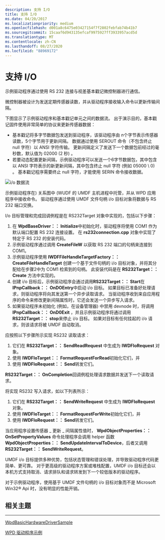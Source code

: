 ```yaml
---
description: 支持 I/O
title: 支持 I/O
ms.date: 04/20/2017
ms.localizationpriority: medium
ms.openlocfilehash: d001a8c6475e03427154f7f2802febfab74b41b7
ms.sourcegitcommit: 15caaf6d943135efcaf9975927ff3933957acd5d
ms.translationtype: MT
ms.contentlocale: zh-CN
ms.lasthandoff: 08/27/2020
ms.locfileid: "88969172"
---
```

# <a name="supporting-io"></a>支持 I/O


示例驱动程序通过使用 RS 232 连接与视差基本戳记微控制器进行通信。

微控制器被设计为发送定期传感器读数，并从驱动程序接收输入命令以更新传输间隔。

下图显示了示例驱动程序和基本戳记单元之间的数据流。 出于演示目的，基本戳记固件使用非常简单的协议来更新传感器数据：

-   基本戳记将多字节数据包发送到驱动程序，该驱动程序由 *n*个字节表示传感器读数，5个字节用于更新间隔。 数据通过使用 SEROUT 命令（不包含终止 null 字符）以 ANSI 字符传输。 更新间隔定义了发送下一个数据包前经过的毫秒数，默认值为 02000 (2 秒) 。
-   若要动态配置更新间隔，示例驱动程序可以发送一个6字节数据包，其中包含以 ANSI 字符表示的新更新间隔，其中包含终止 null 字符 (例如 05000 \\ 0) 。 基本戳记程序需要终止 null 字符，才能使用 SERIN 命令接收数据。

![i/o 数据流](images/wpd_overview_new.png)

示例驱动程序在) 关系图中 (WUDF 的 UMDF 主机进程中托管，并从 WPD 应用程序中接收命令。 驱动程序通过使用 UMDF 文件句柄 i/o 目标对象将数据与 RS 232 端口交换。

I/o 目标管理和完成回调例程是在 RS232Target 对象中实现的，包括以下步骤：

1.  在 **WpdBaseDriver：： Initialize**中初始化时，驱动程序将使用 COM1 作为默认端口配置 RS 232 连接设置。 在 **rs232connection.cpp** 对象中实现了特定于 RS 232 的安装代码。
2.  示例驱动程序通过调用 **CreateFileW** 以获取 RS 232 端口的句柄来连接到 COM1。
3.  示例驱动程序使用 **IWDFFileHandleTargetFactory：： CreateFileHandleTarget** 创建一个基于文件句柄的 i/o 目标对象，并将其分配给在步骤2中为 COM1 检索到的句柄。 此安装代码是在 **RS232Target：： Create** 方法中实现的。
4.  创建 i/o 目标后，示例驱动程序会通过调用**RS232Target：： Start**在**IPnpCallback：： OnDOEntry**中启动 i/o 目标。 如果目标已准备好处理请求，则驱动程序将向其发送第一个异步读取请求。 当驱动程序收到来自应用程序的命令来修改更新间隔属性时，它还会发送一个异步写入请求。
5.  如果驱动程序未初始化 (例如，在设备管理器) 中禁用 devnode 时，将调用 **IPnpCallback：： OnD0Exit** ，并且示例驱动程序将通过调用 **RS232Target：： stop**来停止 i/o 目标。 如果对目标有任何挂起的 i/o 请求，则该请求将被 UMDF 自动取消。

应按照以下步骤所示实现 RS232 读取请求：

1.  它们在 **RS232Target：： SendReadRequest** 中生成为 **IWDFIoRequest** 对象。
2.  使用 **IWDFIoTarget：： FormatRequestForRead**初始化它们，并
3.  使用 **IWDFIoRequest：： Send**转发它们。

**RS232Target：： OnCompletion**回调例程处理请求数据并发送下一个读取请求。

将实现 RS232 写入请求，如以下列表所示：

1.  它们在 **RS232Target：： SendWriteRequest** 中生成为 **IWDFIoRequest** 对象。
2.  使用 **IWDFIoTarget：： FormatRequestForWrite**初始化它们，并
3.  使用 **IWDFIoRequest：： Send**转发它们。

当应用程序设置传感器 \_ 更新 \_ 间隔属性值时， **WpdObjectProperties：： OnSetPropertyValues** 命令处理程序会调用 helper 函数 **WpdObjectProperties：： SendUpdateIntervalToDevice**，后者又调用 **RS232Target：： SendWriteRequest**。

UMDF i/o 目标提供多种优势，包括状态管理和错误处理，并导致驱动程序代码更简单、更可靠。 对于更高级的驱动程序方案或堆栈配置，UMDF i/o 目标还会以本机方式支持取消、请求排队和请求转发到下一个较低版本的驱动程序。

对于示例驱动程序，使用基于 UMDF 文件句柄的 i/o 目标对象而不是 Microsoft Win32® Api 时，没有明显的性能开销。

## <a name="span-idrelated_topicsspanrelated-topics"></a><span id="related_topics"></span>相关主题


****
[WpdBasicHardwareDriverSample](the-wpdbasichardwaredriver-sample.md)

[WPD 驱动程序示例](the-wpd-driver-samples.md)

 

 





